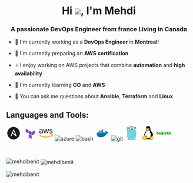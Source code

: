<h1 align="center">Hi <img src="https://raw.githubusercontent.com/iampavangandhi/iampavangandhi/master/gifs/Hi.gif" width="30px">, I'm Mehdi</h1>
<h3 align="center">A passionate DevOps Engineer from france Living in Canada</h3>

- 🏢 I'm currently working as a **DevOps Engineer** in **Montreal**!
  
- 🌱 I'm currently preparing an **AWS certification**
  
- ⭐ I enjoy working on AWS projects that combine **automation** and **high availability**

- 🌱 I'm currently learning **GO** and **AWS**
  
- 💬 You can ask me questions about **Ansible**, **Terraform** and **Linux**

## Languages and Tools:
<div>
  <p align="left"> 
    <img src="https://github.com/edent/SuperTinyIcons/blob/master/images/svg/ansible.svg" alt="ansible" width="40" height="40"/>
    <img src="https://raw.githubusercontent.com/edent/SuperTinyIcons/master/images/svg/terraform.svg" alt="terraform" width="40" height="40"/>
    <img src="https://raw.githubusercontent.com/devicons/devicon/master/icons/amazonwebservices/amazonwebservices-original-wordmark.svg" alt="aws" width="40" height="40"/>
    <img src="https://www.vectorlogo.zone/logos/microsoft_azure/microsoft_azure-icon.svg" alt="azure" width="40" height="40"/> 
    <img src="https://www.vectorlogo.zone/logos/gnu_bash/gnu_bash-icon.svg" alt="bash" width="40" height="40"/> 
    <img src="https://github.com/edent/SuperTinyIcons/blob/master/images/svg/docker.svg" alt="docker" width="40" height="40"/>
    <img src="https://www.vectorlogo.zone/logos/git-scm/git-scm-icon.svg" alt="git" width="40" height="40"/> </a> 
    <img src="https://raw.githubusercontent.com/devicons/devicon/master/icons/go/go-original.svg" alt="go" width="40" height="40"/>
    <img src="https://raw.githubusercontent.com/devicons/devicon/master/icons/linux/linux-original.svg" alt="linux" width="40" height="40"/>
    <img src="https://raw.githubusercontent.com/devicons/devicon/master/icons/nginx/nginx-original.svg" alt="nginx" width="40" height="40"/></p>
</div>

</br>


<p><img align="left" src="https://github-readme-stats.vercel.app/api/top-langs?username=mehdibenit&show_icons=true&locale=en&layout=compact" alt="mehdibenit" /></p>

<p>&nbsp;<img align="center" src="https://github-readme-stats.vercel.app/api?username=mehdibenit&show_icons=true&locale=en" alt="mehdibenit" /></p>

<p><img align="center" src="https://github-readme-streak-stats.herokuapp.com/?user=mehdibenit&" alt="mehdibenit" /></p>


<!--
**MehdiBenIT/MehdiBenIT** is a ✨ _special_ ✨ repository because its `README.md` (this file) appears on your GitHub profile.

Here are some ideas to get you started:

- 🔭 I’m currently working on ...
- 🌱 I’m currently learning ...
- 👯 I’m looking to collaborate on ...
- 🤔 I’m looking for help with ...
- 💬 Ask me about ...
- 📫 How to reach me: ...
- 😄 Pronouns: ...
- ⚡ Fun fact: ...
-->
